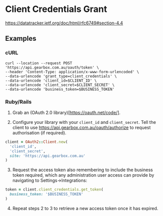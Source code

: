 # Client Credentials Grant

https://datatracker.ietf.org/doc/html/rfc6749#section-4.4

## Examples

### cURL

```
curl --location --request POST 'https://api.gearbox.com.au/oauth/token' \
--header 'Content-Type: application/x-www-form-urlencoded' \
--data-urlencode 'grant_type=client_credentials' \
--data-urlencode 'client_id=$CLIENT_ID' \
--data-urlencode 'client_secret=$CLIENT_SECRET' \
--data-urlencode 'business_token=$BUSINESS_TOKEN'
```

### Ruby/Rails

1. Grab an (OAuth 2.0 library)[https://oauth.net/code/].

2. Configure your library with your `client_id` and `client_secret`. Tell the client to use https://api.gearbox.com.au/oauth/authorize to request authorisation (if required).

```Ruby
client = OAuth2::Client.new(
  'client_id',
  'client_secret',
  site: 'https://api.gearbox.com.au'
)
```

3. Request the access token also remembering to include the business token required, which any administration user access can provide by navigating to Settings->Integrations:

```Ruby
token = client.client_credentials.get_token(
  business_token: '$BUSINESS_TOKEN'
)
```

4. Repeat steps 2 to 3 to retrieve a new access token once it has expired.
